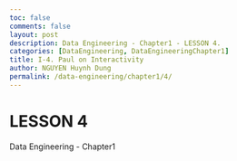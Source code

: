 ```yaml
---
toc: false
comments: false
layout: post
description: Data Engineering - Chapter1 - LESSON 4.
categories: [DataEngineering, DataEngineeringChapter1]
title: I-4. Paul on Interactivity
author: NGUYEN Huynh Dung
permalink: /data-engineering/chapter1/4/
---
```


# LESSON 4
Data Engineering - Chapter1



